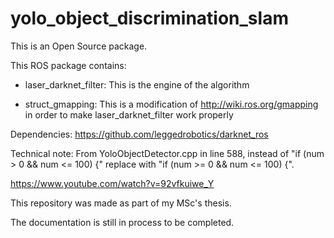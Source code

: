 # yolo_object_discrimination_slam

This is an Open Source package.

This ROS package contains:
- laser_darknet_filter:
This is the engine of the algorithm

- struct_gmapping:
This is a modification of http://wiki.ros.org/gmapping in order to make laser_darknet_filter work properly

Dependencies: https://github.com/leggedrobotics/darknet_ros

Technical note: From YoloObjectDetector.cpp in line 588, instead of "if (num > 0 && num <= 100) {" replace with "if (num >= 0 && num <= 100) {".

https://www.youtube.com/watch?v=92vfkuiwe_Y

This repository was made as part of my MSc's thesis.

The documentation is still in process to be completed.
